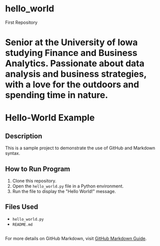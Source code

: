 # hello_world
First Repository
# Senior at the University of Iowa studying Finance and Business Analytics. Passionate about data analysis and business strategies, with a love for the outdoors and spending time in nature.
# Hello-World Example

## Description
This is a sample project to demonstrate the use of GitHub and Markdown syntax.

## How to Run Program
1. Clone this repository.
2. Open the `hello_world.py` file in a Python environment.
3. Run the file to display the "Hello World!" message.

## Files Used
- `hello_world.py`
- `README.md`

##
For more details on GitHub Markdown, visit [GitHub Markdown Guide](https://www.markdownguide.org/).

